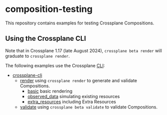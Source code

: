 # composition-testing

This repository contains examples for testing Crossplane Compositions.

## Using the Crossplane CLI

Note that in Crossplane 1.17 (late August 2024), `crossplane beta render` will graduate to `crossplane render`.

The following examples use the Crossplane [CLI](https://docs.crossplane.io/latest/cli/):

- [crossplane-cli](crossplane-cli)
  - [render](crossplane-cli/render/render) using `crossplane render` to generate and validate Compositions.
    - [basic](crossplane-cli/render/basic/) basic rendering
    - [observed_data](crossplane-cli/render/observed_data/) simulating existing resources
    - [extra_resources](crossplane-cli/render/extra_resources/) including Extra Resources
  - [validate](crossplane-cli/validate) using `crossplane beta validate` to validate Compositions.
